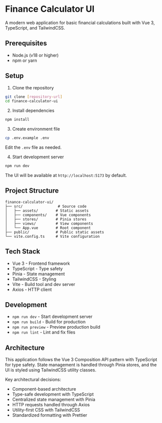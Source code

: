 # Finance Calculator UI

A modern web application for basic financial calculations built with Vue 3, TypeScript, and TailwindCSS.

## Prerequisites

- Node.js (v18 or higher)
- npm or yarn

## Setup

1. Clone the repository
```bash
git clone [repository-url]
cd finance-calculator-ui
```

2. Install dependencies
```bash
npm install
```

3. Create environment file
```bash
cp .env.example .env
```
Edit the `.env` file as needed.

4. Start development server
```bash
npm run dev
```

The UI will be available at `http://localhost:5173` by default.

## Project Structure

```
finance-calculator-ui/
├── src/                # Source code
│   ├── assets/        # Static assets
│   ├── components/    # Vue components
│   ├── stores/        # Pinia stores
│   ├── views/         # View components
│   └── App.vue        # Root component
├── public/            # Public static assets
└── vite.config.ts     # Vite configuration
```

## Tech Stack

- Vue 3 - Frontend framework
- TypeScript - Type safety
- Pinia - State management
- TailwindCSS - Styling
- Vite - Build tool and dev server
- Axios - HTTP client

## Development

- `npm run dev` - Start development server
- `npm run build` - Build for production
- `npm run preview` - Preview production build
- `npm run lint` - Lint and fix files

## Architecture

This application follows the Vue 3 Composition API pattern with TypeScript for type safety. State management is handled through Pinia stores, and the UI is styled using TailwindCSS utility classes.

Key architectural decisions:
- Component-based architecture
- Type-safe development with TypeScript
- Centralized state management with Pinia
- HTTP requests handled through Axios
- Utility-first CSS with TailwindCSS
- Standardized formatting with Prettier
